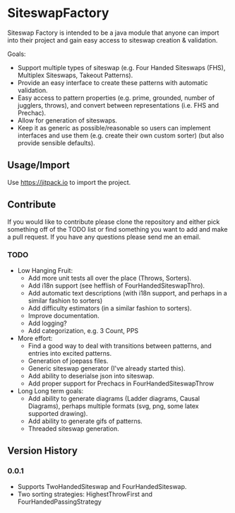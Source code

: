 # SiteswapFactory

Siteswap Factory is intended to be a java module that anyone can import into their project and gain easy access to siteswap creation & validation.

Goals:
* Support multiple types of siteswap (e.g. Four Handed Siteswaps (FHS), Multiplex Siteswaps, Takeout Patterns).
* Provide an easy interface to create these patterns with automatic validation.
* Easy access to pattern properties (e.g. prime, grounded, number of jugglers, throws), and convert between representations (i.e. FHS and Prechac).
* Allow for generation of siteswaps.
* Keep it as generic as possible/reasonable so users can implement interfaces and use them (e.g. create their own custom sorter) (but also provide sensible defaults).

## Usage/Import

Use https://jitpack.io to import the project.

## Contribute

If you would like to contribute please clone the repository and either pick something off of the TODO list or find something you want to add and make a pull request. If you have any questions please send me an email.

### TODO

* Low Hanging Fruit:
  * Add more unit tests all over the place (Throws, Sorters).
  * Add i18n support (see hefflish of FourHandedSiteswapThro).
  * Add automatic text descriptions (with i18n support, and perhaps in a similar fashion to sorters)
  * Add difficulty estimators (in a similar fashion to sorters).
  * Improve documentation.
  * Add logging?
  * Add categorization, e.g. 3 Count, PPS
* More effort:
  * Find a good way to deal with transitions between patterns, and entries into excited patterns.
  * Generation of joepass files.
  * Generic siteswap generator (I've already started this).
  * Add ability to deserialse json into siteswap.
  * Add proper support for Prechacs in FourHandedSiteswapThrow
* Long Long term goals:
  * Add ability to generate diagrams (Ladder diagrams, Causal Diagrams), perhaps multiple formats (svg, png, some latex supported drawing).
  * Add ability to generate gifs of patterns.
  * Threaded siteswap generation.

## Version History

### 0.0.1

* Supports TwoHandedSiteswap and FourHandedSiteswap.
* Two sorting strategies: HighestThrowFirst and FourHandedPassingStrategy